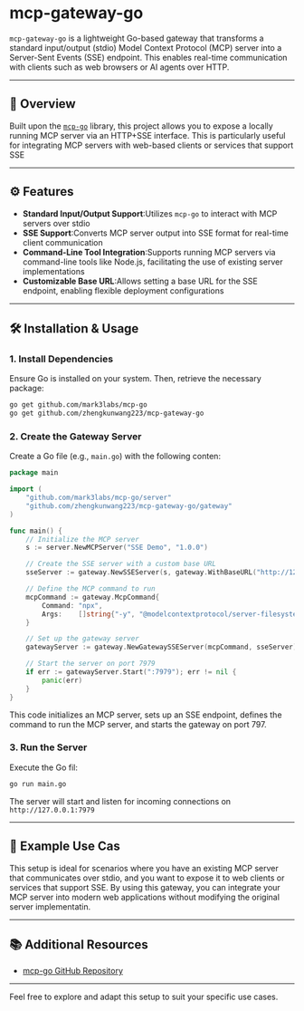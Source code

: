 # mcp-gateway-go

`mcp-gateway-go` is a lightweight Go-based gateway that transforms a standard input/output (stdio) Model Context Protocol (MCP) server into a Server-Sent Events (SSE) endpoint. This enables real-time communication with clients such as web browsers or AI agents over HTTP.

---

## 🚀 Overview
Built upon the [`mcp-go`](https://github.com/mark3labs/mcp-go) library, this project allows you to expose a locally running MCP server via an HTTP+SSE interface. This is particularly useful for integrating MCP servers with web-based clients or services that support SSE

---

## ⚙️ Features

- **Standard Input/Output Support**:Utilizes `mcp-go` to interact with MCP servers over stdio
- **SSE Support**:Converts MCP server output into SSE format for real-time client communication
- **Command-Line Tool Integration**:Supports running MCP servers via command-line tools like Node.js, facilitating the use of existing server implementations
- **Customizable Base URL**:Allows setting a base URL for the SSE endpoint, enabling flexible deployment configurations

---

## 🛠 Installation & Usage

### 1. Install Dependencies
Ensure Go is installed on your system. Then, retrieve the necessary package:

```bash
go get github.com/mark3labs/mcp-go
go get github.com/zhengkunwang223/mcp-gateway-go
```


### 2. Create the Gateway Server
Create a Go file (e.g., `main.go`) with the following conten:

```go
package main

import (
    "github.com/mark3labs/mcp-go/server"
    "github.com/zhengkunwang223/mcp-gateway-go/gateway"
)

func main() {
    // Initialize the MCP server
    s := server.NewMCPServer("SSE Demo", "1.0.0")

    // Create the SSE server with a custom base URL
    sseServer := gateway.NewSSEServer(s, gateway.WithBaseURL("http://127.0.0.1:7979"))

    // Define the MCP command to run
    mcpCommand := gateway.McpCommand{
        Command: "npx",
        Args:    []string{"-y", "@modelcontextprotocol/server-filesystem", "/tmp"},
    }

    // Set up the gateway server
    gatewayServer := gateway.NewGatewaySSEServer(mcpCommand, sseServer)

    // Start the server on port 7979
    if err := gatewayServer.Start(":7979"); err != nil {
        panic(err)
    }
}
```

This code initializes an MCP server, sets up an SSE endpoint, defines the command to run the MCP server, and starts the gateway on port 797.

### 3. Run the Server
Execute the Go fil:

```bash
go run main.go
```

The server will start and listen for incoming connections on `http://127.0.0.1:7979`

---

## 📄 Example Use Cas

This setup is ideal for scenarios where you have an existing MCP server that communicates over stdio, and you want to expose it to web clients or services that support SSE. By using this gateway, you can integrate your MCP server into modern web applications without modifying the original server implementatin.

---

## 📚 Additional Resources

- [mcp-go GitHub Repository](https://github.com/mark3labs/mcp-go)

---

Feel free to explore and adapt this setup to suit your specific use cases. 